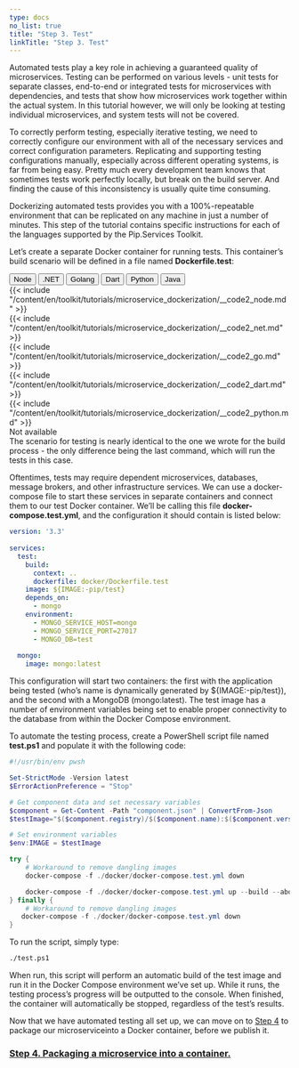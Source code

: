 ```yaml
---
type: docs
no_list: true
title: "Step 3. Test"
linkTitle: "Step 3. Test"
---
```


Automated tests play a key role in achieving a guaranteed quality of microservices. Testing can be performed on various levels - unit tests for separate classes, end-to-end or integrated tests for microservices with dependencies, and tests that show how microservices work together within the actual system. In this tutorial however, we will only be looking at testing individual microservices, and system tests will not be covered.

To correctly perform testing, especially iterative testing, we need to correctly configure our environment with all of the necessary services and correct configuration parameters. Replicating and supporting testing configurations manually, especially across different operating systems, is far from being easy. Pretty much every development team knows that sometimes tests work perfectly locally, but break on the build server. And finding the cause of this inconsistency is usually quite time consuming.

Dockerizing automated tests provides you with a 100%-repeatable environment that can be replicated on any machine in just a number of minutes. This step of the tutorial contains specific instructions for each of the languages supported by the Pip.Services Toolkit.

Let’s create a separate Docker container for running tests. This container’s build scenario will be defined in a file named **Dockerfile.test**:

<div class="content-tab-selector">
	<div class="btn-group tab-selector-btn-group" role="group" aria-label="Language selector">
	  <button type="button" class="btn btn-outline-secondary lang-select-btn">Node</button>
	  <button type="button" class="btn btn-outline-secondary lang-select-btn">.NET</button>
	  <button type="button" class="btn btn-outline-secondary lang-select-btn">Golang</button>
	  <button type="button" class="btn btn-outline-secondary lang-select-btn">Dart</button>
	  <button type="button" class="btn btn-outline-secondary lang-select-btn">Python</button>
	  <button type="button" class="btn btn-outline-secondary lang-select-btn">Java</button>
	</div>

<div class="content-tab-section">
  {{< include "/content/en/toolkit/tutorials/microservice_dockerization/__code2_node.md" >}}  
</div>

<div class="content-tab-section">
  {{< include "/content/en/toolkit/tutorials/microservice_dockerization/__code2_net.md" >}}    
</div>

<div class="content-tab-section">
  {{< include "/content/en/toolkit/tutorials/microservice_dockerization/__code2_go.md" >}}    
</div>

<div class="content-tab-section">
  {{< include "/content/en/toolkit/tutorials/microservice_dockerization/__code2_dart.md" >}}    
</div>

<div class="content-tab-section">
  {{< include "/content/en/toolkit/tutorials/microservice_dockerization/__code2_python.md" >}}
</div>

<div class="content-tab-section">
  Not available  
</div>

</div>
The scenario for testing is nearly identical to the one we wrote for the build process - the only difference being the last command, which will run the tests in this case.

Oftentimes, tests may require dependent microservices, databases, message brokers, and other infrastructure services. We can use a docker-compose file to start these services in separate containers and connect them to our test Docker container. We’ll be calling this file **docker-compose.test.yml**, and the configuration it should contain is listed below:

```yml
version: '3.3'
‍
services:
  test:
    build:
      context: ..
      dockerfile: docker/Dockerfile.test
    image: ${IMAGE:-pip/test}
    depends_on:
      - mongo
    environment:
      - MONGO_SERVICE_HOST=mongo
      - MONGO_SERVICE_PORT=27017
      - MONGO_DB=test
‍
  mongo:
    image: mongo:latest

```

This configuration will start two containers: the first with the application being tested (who’s name is dynamically generated by ${IMAGE:-pip/test}), and the second with a MongoDB (mongo:latest). The test image has a number of environment variables being set to enable proper connectivity to the database from within the Docker Compose environment.

To automate the testing process, create a PowerShell script file named **test.ps1** and populate it with the following code:

```ps1
#!/usr/bin/env pwsh

Set-StrictMode -Version latest
$ErrorActionPreference = "Stop"

# Get component data and set necessary variables
$component = Get-Content -Path "component.json" | ConvertFrom-Json
$testImage="$($component.registry)/$($component.name):$($component.version)-$($component.build)-test"

# Set environment variables
$env:IMAGE = $testImage

try {
    # Workaround to remove dangling images
    docker-compose -f ./docker/docker-compose.test.yml down

    docker-compose -f ./docker/docker-compose.test.yml up --build --abort-on-container-exit --exit-code-from test
} finally {
    # Workaround to remove dangling images 
   docker-compose -f ./docker/docker-compose.test.yml down
}
```

To run the script, simply type:

```bash
./test.ps1
```

When run, this script will perform an automatic build of the test image and run it in the Docker Compose environment we’ve set up. While it runs, the testing process’s progress will be outputted to the console. When finished, the container will automatically be stopped, regardless of the test’s results.

Now that we have automated testing all set up, we can move on to [Step 4](../step3) to package our microserviceinto a Docker container, before we publish it.


<span class="hide-title-link">

### [Step 4. Packaging a microservice into a container.](../step3)

</span>
